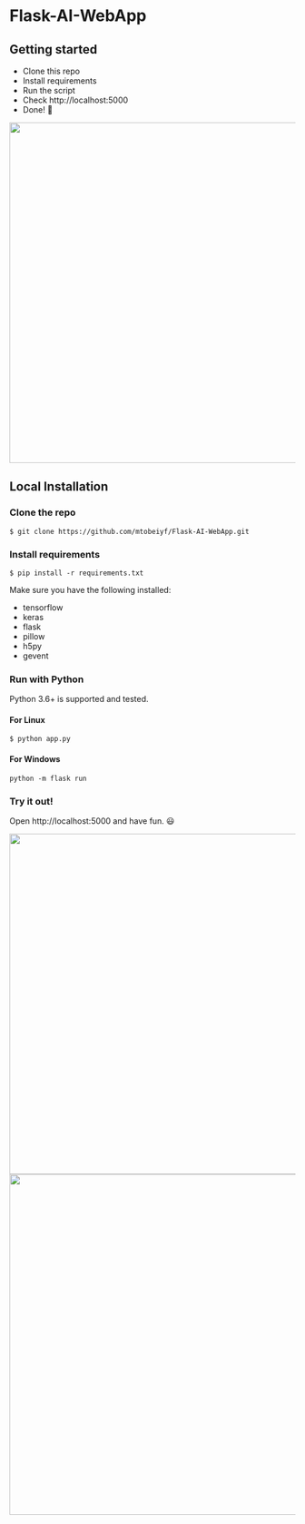 # Flask-AI-WebApp

## Getting started

- Clone this repo 
- Install requirements
- Run the script
- Check http://localhost:5000
- Done! :tada:

<p align="center">
  <img src="https://user-images.githubusercontent.com/50111329/64038620-c38eff80-cb58-11e9-9373-6d2554bc7834.png" width="600px" alt="">
</p>


## Local Installation

### Clone the repo
```shell
$ git clone https://github.com/mtobeiyf/Flask-AI-WebApp.git
```

### Install requirements

```shell
$ pip install -r requirements.txt
```

Make sure you have the following installed:
- tensorflow
- keras
- flask
- pillow
- h5py
- gevent

### Run with Python

Python 3.6+ is supported and tested.

#### For Linux
```shell
$ python app.py
```

#### For Windows
```shell
python -m flask run
```

### Try it out!

Open http://localhost:5000 and have fun. :smiley:

<p align="center">
  <img src="https://user-images.githubusercontent.com/50111329/64039399-d1de1b00-cb5a-11e9-874d-bc2efbcc4512.png" width="600px" alt="">
  <img src="https://gfycat.com/PersonalUnlawfulAmethystsunbird" width="600px" alt="">
</p>
